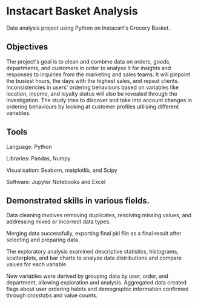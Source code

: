 # Instacart Basket Analysis

Data analysis project using Python on Instacart's Grocery Basket.

## Objectives

The project's goal is to clean and combine data on orders, goods, departments, and customers in order to analyse it for insights and responses to inquiries from the marketing and sales teams. It will pinpoint the busiest hours, the days with the highest sales, and repeat clients. Inconsistencies in users' ordering behaviours based on variables like location, income, and loyalty status will also be revealed through the investigation. The study tries to discover and take into account changes in ordering behaviours by looking at customer profiles utilising different variables.

## Tools

Language: Python

Libraries: Pandas, Numpy

Visualisation: Seaborn, matplotlib, and Scipy

Software: Jupyter Notebooks and Excel

## Demonstrated skills in various fields.

Data cleaning involves removing duplicates, resolving missing values, and addressing mixed or incorrect data types.

Merging data successfully, exporting final pkl file as a final result after selecting and preparing data.

The exploratory analysis examined descriptive statistics, histograms, scatterplots, and bar charts to analyze data distributions and compare values for each variable.

New variables were derived by grouping data by user, order, and department, allowing exploration and analysis. Aggregated data created flags about user ordering habits and demographic information confirmed through crosstabs and value counts.
